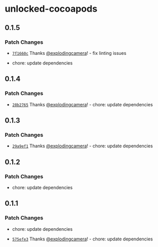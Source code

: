 # unlocked-cocoapods

## 0.1.5

### Patch Changes

- [`7f1660c`](https://github.com/explodingcamera/esm/commit/7f1660c88677547d9eafb8ab30ff9032a75b42be) Thanks [@explodingcamera](https://github.com/explodingcamera)! - fix linting issues

- chore: update dependencies

## 0.1.4

### Patch Changes

- [`28b2765`](https://github.com/explodingcamera/esm/commit/28b276523ad007ab9ae0402a7d5d5b7360f1d7ed) Thanks [@explodingcamera](https://github.com/explodingcamera)! - chore: update dependencies

## 0.1.3

### Patch Changes

- [`29a9ef1`](https://github.com/explodingcamera/esm/commit/29a9ef118db1f1184f4f599b2806e25b1c41187b) Thanks [@explodingcamera](https://github.com/explodingcamera)! - chore: update dependencies

## 0.1.2

### Patch Changes

- chore: update dependencies

## 0.1.1

### Patch Changes

- chore: update dependencies

- [`575efe3`](https://github.com/explodingcamera/esm/commit/575efe385756abd44408d83535c27c99ff7efea2) Thanks [@explodingcamera](https://github.com/explodingcamera)! - chore: update dependencies
